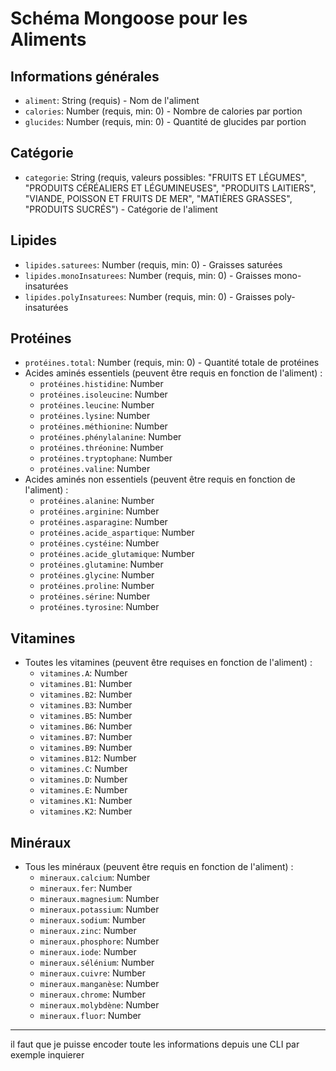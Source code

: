 # Schéma Mongoose pour les Aliments

## Informations générales

- `aliment`: String (requis) - Nom de l'aliment
- `calories`: Number (requis, min: 0) - Nombre de calories par portion
- `glucides`: Number (requis, min: 0) - Quantité de glucides par portion

## Catégorie

- `categorie`: String (requis, valeurs possibles: "FRUITS ET LÉGUMES", "PRODUITS CÉRÉALIERS ET LÉGUMINEUSES", "PRODUITS LAITIERS", "VIANDE, POISSON ET FRUITS DE MER", "MATIÈRES GRASSES", "PRODUITS SUCRÉS") - Catégorie de l'aliment

## Lipides

- `lipides.saturees`: Number (requis, min: 0) - Graisses saturées
- `lipides.monoInsaturees`: Number (requis, min: 0) - Graisses mono-insaturées
- `lipides.polyInsaturees`: Number (requis, min: 0) - Graisses poly-insaturées

## Protéines

- `protéines.total`: Number (requis, min: 0) - Quantité totale de protéines
- Acides aminés essentiels (peuvent être requis en fonction de l'aliment) :
  - `protéines.histidine`: Number
  - `protéines.isoleucine`: Number
  - `protéines.leucine`: Number
  - `protéines.lysine`: Number
  - `protéines.méthionine`: Number
  - `protéines.phénylalanine`: Number
  - `protéines.thréonine`: Number
  - `protéines.tryptophane`: Number
  - `protéines.valine`: Number
- Acides aminés non essentiels (peuvent être requis en fonction de l'aliment) :
  - `protéines.alanine`: Number
  - `protéines.arginine`: Number
  - `protéines.asparagine`: Number
  - `protéines.acide_aspartique`: Number
  - `protéines.cystéine`: Number
  - `protéines.acide_glutamique`: Number
  - `protéines.glutamine`: Number
  - `protéines.glycine`: Number
  - `protéines.proline`: Number
  - `protéines.sérine`: Number
  - `protéines.tyrosine`: Number

## Vitamines

- Toutes les vitamines (peuvent être requises en fonction de l'aliment) :
  - `vitamines.A`: Number
  - `vitamines.B1`: Number
  - `vitamines.B2`: Number
  - `vitamines.B3`: Number
  - `vitamines.B5`: Number
  - `vitamines.B6`: Number
  - `vitamines.B7`: Number
  - `vitamines.B9`: Number
  - `vitamines.B12`: Number
  - `vitamines.C`: Number
  - `vitamines.D`: Number
  - `vitamines.E`: Number
  - `vitamines.K1`: Number
  - `vitamines.K2`: Number

## Minéraux

- Tous les minéraux (peuvent être requis en fonction de l'aliment) :
  - `mineraux.calcium`: Number
  - `mineraux.fer`: Number
  - `mineraux.magnesium`: Number
  - `mineraux.potassium`: Number
  - `mineraux.sodium`: Number
  - `mineraux.zinc`: Number
  - `mineraux.phosphore`: Number
  - `mineraux.iode`: Number
  - `mineraux.sélénium`: Number
  - `mineraux.cuivre`: Number
  - `mineraux.manganèse`: Number
  - `mineraux.chrome`: Number
  - `mineraux.molybdène`: Number
  - `mineraux.fluor`: Number

---

il faut que je puisse encoder toute les informations depuis une CLI
par exemple inquierer
